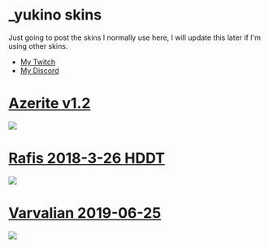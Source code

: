 # _yukino skins

Just going to post the skins I normally use here, I will update this later if I'm using other skins.
- [My Twitch](https://www.twitch.tv/defaultuser__)
- [My Discord](https://discord.com/invite/quaRnCEZEd)

# [Azerite v1.2](https://skins.osuck.net/index.php?newsid=2)
![](https://skins.osuck.net/uploads/posts/2018-09/1537791350_c8kzhkg.jpg)

# [Rafis 2018-3-26 HDDT](https://drive.google.com/file/d/1aJh7apqZTrXvWkwNVhzBfIVcG821hxx2/view)
![](https://osuskins.net/screenshots/ekynLzX.jpg)

# [Varvalian 2019-06-25](https://osuskins.net/skin/vjUqKOh)
![](https://osuskins.net/screenshots/vjUqKOh.jpg)
